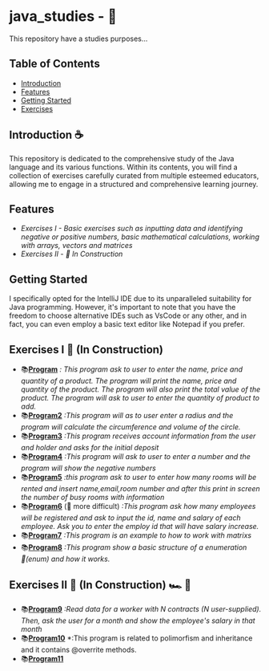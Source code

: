 # java_studies - :monocle_face:
This repository have a studies purposes...

## Table of Contents
- [Introduction](#introduction)
- [Features](#features)
- [Getting Started](#getting-started)
- [Exercises](#Exercises)

## Introduction :coffee:
This repository is dedicated to the comprehensive study of the Java language and its various functions. Within its contents, you will find a collection of exercises carefully curated from multiple esteemed educators, allowing me to engage in a structured and comprehensive learning journey.

## Features
- *Exercises I -  Basic exercises such as inputting data and identifying negative or positive numbers, basic mathematical calculations, working with arrays, vectors and matrices*
- *Exercises II - :construction:  In Construction*

## Getting Started
I specifically opted for the IntelliJ IDE due to its unparalleled suitability for Java programming. However, it's important to note that you have the freedom to choose alternative IDEs such as VsCode or any other, and in fact, you can even employ a basic text editor like Notepad if you prefer.

## Exercises I :construction: (In Construction)
- :books:[**Program**](src/Program.java)
*: This program ask to user to enter the name, price and quantity of a product.
The program will print the name, price and quantity of the product.
The program will also print the total value of the product.
The program will ask to user to enter the quantity of product to add.*
- :books:[**Program2**](src/Program2.java)
*:This program will as to user enter a radius and the program will calculate the circumference and volume of the circle.*
- :books:[**Program3**](src/Program3.java)
*:This program receives account information from the user and holder and asks for the initial deposit*
- :books:[**Program4**](src/Program4.java)
*:This program will ask to user to enter a number and the program will show the negative numbers*
- :books:[**Program5**](src/Program5.java)
*:this program ask to user to enter how many rooms will be rented and insert name,email,room number and after this print in screen the number of busy rooms with information*
- :books:[**Program6**](src/Program6.java) (:black_heart: more difficult)
*:This program ask how many employees will be registered and ask to input the id, name and salary of each employee. Ask you to enter the employ id that will have salary increase.*
- :books:[**Program7**](src/Program7.java)
*:This program is an example to how to work with matrixs*
- :books:[**Program8**](src/Program8.java)
  *:This program show a basic structure of a enumeration :anger:(enum) and how it works.*

## Exercises II :construction: (In Construction) :racing_car: :dash:
- :books:[**Program9**](src/Program9.java)
  *:Read data for a worker with N contracts (N user-supplied). Then, ask the user for a month and show the employee's salary in that month*
- :books:[**Program10**](src/Program10.java)
  *:This program is related to polimorfism and inheritance and it contains @overrite methods.
- :books:[**Program11**](src/Program11.java)
